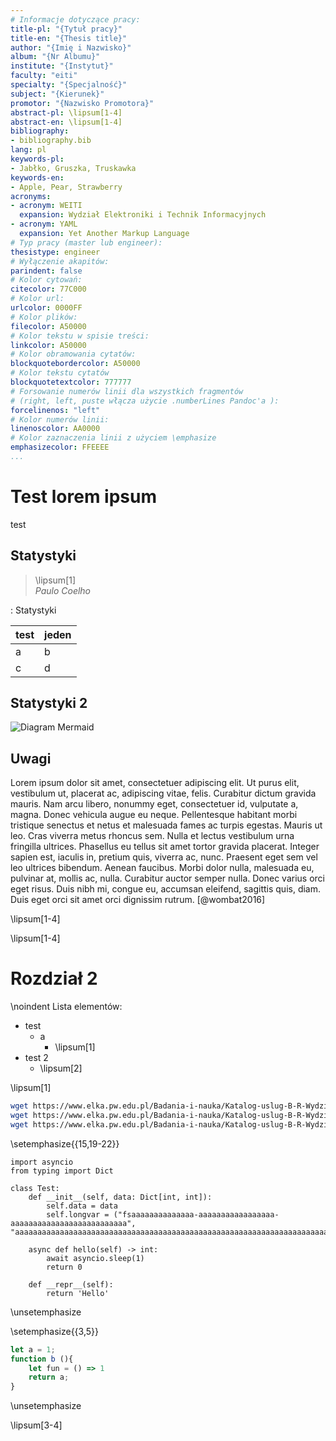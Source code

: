 ```yaml
---
# Informacje dotyczące pracy:
title-pl: "{Tytuł pracy}"
title-en: "{Thesis title}"
author: "{Imię i Nazwisko}"
album: "{Nr Albumu}"
institute: "{Instytut}"
faculty: "eiti"
specialty: "{Specjalność}"
subject: "{Kierunek}"
promotor: "{Nazwisko Promotora}"
abstract-pl: \lipsum[1-4]
abstract-en: \lipsum[1-4]
bibliography:
- bibliography.bib
lang: pl
keywords-pl: 
- Jabłko, Gruszka, Truskawka
keywords-en:
- Apple, Pear, Strawberry
acronyms:
- acronym: WEITI 
  expansion: Wydział Elektroniki i Technik Informacyjnych
- acronym: YAML  
  expansion: Yet Another Markup Language
# Typ pracy (master lub engineer):
thesistype: engineer
# Wyłączenie akapitów:
parindent: false 
# Kolor cytowań:
citecolor: 77C000
# Kolor url:
urlcolor: 0000FF 
# Kolor plików:
filecolor: A50000
# Kolor tekstu w spisie treści:
linkcolor: A50000
# Kolor obramowania cytatów:
blockquotebordercolor: A50000
# Kolor tekstu cytatów
blockquotetextcolor: 777777
# Forsowanie numerów linii dla wszystkich fragmentów
# (right, left, puste włącza użycie .numberLines Pandoc'a ):
forcelinenos: "left" 
# Kolor numerów linii:
linenoscolor: AA0000
# Kolor zaznaczenia linii z użyciem \emphasize
emphasizecolor: FFEEEE
...
```


# Test lorem ipsum

test

## Statystyki

> \lipsum[1]  
> _Paulo Coelho_

: Statystyki

| test | jeden | 
|------|-------|
| a    |   b   |  c
| c    |   d   |  f


## Statystyki 2

![Diagram Mermaid](https://mermaid.ink/img/eyJjb2RlIjoiZ3JhcGggVERcbiAgICBBW0NocmlzdG1hc10gLS0-fEdldCBtb25leXwgQihHbyBzaG9wcGluZylcbiAgICBCIC0tPiBDe0xldCBtZSB0aGlua31cbiAgICBDIC0tPnxPbmV8IERbTGFwdG9wXVxuICAgIEMgLS0-fFR3b3wgRVtpUGhvbmVdXG4gICAgQyAtLT58VGhyZWV8IEZbQ2FyXVxuICAiLCJtZXJtYWlkIjp7InRoZW1lIjoiZGFyayJ9LCJ1cGRhdGVFZGl0b3IiOmZhbHNlLCJhdXRvU3luYyI6dHJ1ZSwidXBkYXRlRGlhZ3JhbSI6ZmFsc2V9)

## Uwagi

Lorem ipsum dolor sit amet, consectetuer adipiscing elit. Ut purus elit, vestibulum
ut, placerat ac, adipiscing vitae, felis. Curabitur dictum gravida mauris. Nam arcu libero,
nonummy eget, consectetuer id, vulputate a, magna. Donec vehicula augue eu neque.
Pellentesque habitant morbi tristique senectus et netus et malesuada fames ac turpis
egestas. Mauris ut leo. Cras viverra metus rhoncus sem. Nulla et lectus vestibulum urna
fringilla ultrices. Phasellus eu tellus sit amet tortor gravida placerat. Integer sapien est,
iaculis in, pretium quis, viverra ac, nunc. Praesent eget sem vel leo ultrices bibendum.
Aenean faucibus. Morbi dolor nulla, malesuada eu, pulvinar at, mollis ac, nulla. Curabitur
auctor semper nulla. Donec varius orci eget risus. Duis nibh mi, congue eu, accumsan
eleifend, sagittis quis, diam. Duis eget orci sit amet orci dignissim rutrum. [@wombat2016]

\lipsum[1-4]


\lipsum[1-4]


# Rozdział 2

\noindent
Lista elementów:  

- test
    - a
        - \lipsum[1]
- test 2
    - \lipsum[2]

\lipsum[1]

```bash
wget https://www.elka.pw.edu.pl/Badania-i-nauka/Katalog-uslug-B-R-Wydzialu-Elektroniki-i-Technik-Informacyjnych-PW
wget https://www.elka.pw.edu.pl/Badania-i-nauka/Katalog-uslug-B-R-Wydzialu-Elektroniki-i-Technik-Informacyjnych-PW
wget https://www.elka.pw.edu.pl/Badania-i-nauka/Katalog-uslug-B-R-Wydzialu-Elektroniki-i-Technik-Informacyjnych-PW
```

\setemphasize{{15,19-22}}
```{.python .numberLines startFrom=13}
import asyncio
from typing import Dict

class Test:
    def __init__(self, data: Dict[int, int]):
        self.data = data
        self.longvar = ("fsaaaaaaaaaaaaaa-aaaaaaaaaaaaaaaaa-aaaaaaaaaaaaaaaaaaaaaaaaaa", "aaaaaaaaaaaaaaaaaaaaaaaaaaaaaaaaaaaaaaaaaaaaaaaaaaaaaaaaaaaaaaaaaaaaaaaaaaaaaaaaaaaaaaaa")
        
    async def hello(self) -> int:
        await asyncio.sleep(1)
        return 0
        
    def __repr__(self):
        return 'Hello'
```
\unsetemphasize


\setemphasize{{3,5}}
```javascript
let a = 1;
function b (){
    let fun = () => 1 
    return a;
}
```
\unsetemphasize

\lipsum[3-4]

